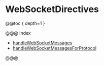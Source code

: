 <a id="websocketdirectives-java"></a>
# WebSocketDirectives

@@toc { depth=1 }

@@@ index

* [handleWebSocketMessages](handleWebSocketMessages.md)
* [handleWebSocketMessagesForProtocol](handleWebSocketMessagesForProtocol.md)

@@@